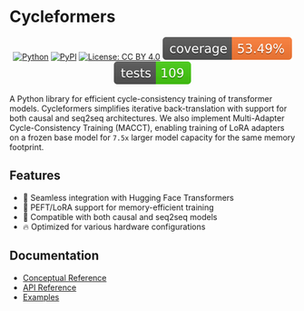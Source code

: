 # Cycleformers

<div align="center">

[![Python](https://img.shields.io/badge/python-3.11-blue.svg)](https://www.python.org/downloads/)
[![PyPI](https://img.shields.io/pypi/v/cycleformers)](https://pypi.org/project/cycleformers/)
[![License: CC BY 4.0](https://img.shields.io/badge/License-CC%20BY%204.0-lightgrey.svg)](https://creativecommons.org/licenses/by/4.0/)
[![Coverage](.github/badges/coverage.svg)](https://codecov.io/gh/wrmthorne/cycleformers)
[![Build Status](.github/badges/build.svg)](https://github.com/wrmthorne/cycleformers/actions/workflows)

</div>

A Python library for efficient cycle-consistency training of transformer models. Cycleformers simplifies iterative back-translation with support for both causal and seq2seq architectures. We also implement Multi-Adapter Cycle-Consistency Training (MACCT), enabling training of LoRA adapters on a frozen base model for `7.5x` larger model capacity for the same memory footprint.

## Features

- 🤗 Seamless integration with Hugging Face Transformers
- 🚀 PEFT/LoRA support for memory-efficient training
- 🤖 Compatible with both causal and seq2seq models
- 🔥 Optimized for various hardware configurations

## Documentation

- [Conceptual Reference](conceptual_reference/task_processors.md)
- [API Reference](api_reference/task_processors.md)
- [Examples](examples/translation_wmt14/train.py)
